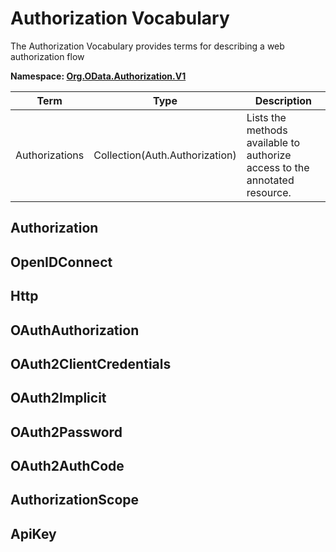 # Authorization Vocabulary

The Authorization Vocabulary provides terms for describing a web authorization flow

**Namespace: [Org.OData.Authorization.V1](Org.OData.Authorization.V1.xml)**

Term|Type|Description
----|----|-----------
Authorizations|Collection(Auth.Authorization)|Lists the methods available to authorize access to the annotated resource.


## <a name="Authorization"></a>Authorization


## <a name="OpenIDConnect"></a>OpenIDConnect


## <a name="Http"></a>Http


## <a name="OAuthAuthorization"></a>OAuthAuthorization


## <a name="OAuth2ClientCredentials"></a>OAuth2ClientCredentials


## <a name="OAuth2Implicit"></a>OAuth2Implicit


## <a name="OAuth2Password"></a>OAuth2Password


## <a name="OAuth2AuthCode"></a>OAuth2AuthCode


## <a name="AuthorizationScope"></a>AuthorizationScope


## <a name="ApiKey"></a>ApiKey

